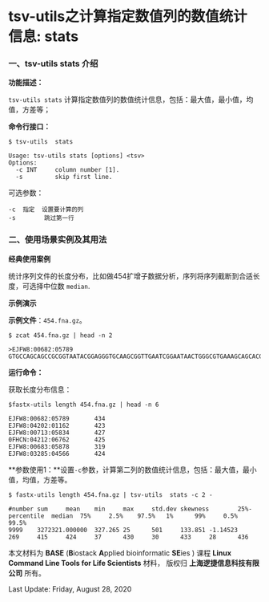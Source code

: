 # tsv-utils之计算指定数值列的数值统计信息: stats

### 一、tsv-utils stats 介绍

**功能描述：**

`tsv-utils stats` 计算指定数值列的数值统计信息，包括：最大值，最小值，均值，方差等；

**命令行接口：**

    $ tsv-utils  stats
    
    Usage: tsv-utils stats [options] <tsv>
    Options:
      -c INT     column number [1].
      -s         skip first line.

可选参数：

    -c  指定  设置要计算的列
    -s        跳过第一行

### 二、使用场景实例及其用法

**经典使用案例**

  统计序列文件的长度分布，比如做454扩增子数据分析，序列将序列截断到合适长度，可选择中位数 `median`.

**示例演示**

**示例文件**：`454.fna.gz`。

    $ zcat 454.fna.gz | head -n 2
    
    >EJFW8:00682:05789
    GTGCCAGCAGCCGCGGTAATACGGAGGGTGCAAGCGGTTGAATCGGAATAACTGGGCGTGAAAGCAGCACGCAGGCGGTTTTGTTAAGTCAGATGTGGAAATCCCCCGGGCTCAACCTGGGAACTGCATCTGATACTGGCAAGCTTGAGTCTCGTAGAGGGGGGTAGAATTCCAGGTGTAGCGGTGAAATGCGTAGAGATCTGGAGGAATACCGGTGGCGAAGGCGGCCCCCTGGACGAAGACTGACGCTCAGGTGCGAAAGCGTGGGGAGCAAACAGGATTAGATACCCTGGATACGTCCACGCCGTAAACGATGTCGACTTGGAGGTTGTGCCCTTGAGGCGTGGCTTCCGGAGCTAACGCGTTAAGTCGACCGCCTGGGGAGTACGGCCGCAAGGTTAAAACTCAAATGAATTGACGGATCGAATAACCTT


**运行命令：**


获取长度分布信息：

    $fastx-utils length 454.fna.gz | head -n 6
    
    EJFW8:00682:05789       434
    EJFW8:04202:01162       423
    EJFW8:00713:05834       427
    0FHCN:04212:06762       425
    EJFW8:00683:05878       319
    EJFW8:03285:04566       424

**参数使用1：**设置`-c`参数，计算第二列的数值统计信息，包括：最大值，最小值，均值，方差等。

    $ fastx-utils length 454.fna.gz | tsv-utils  stats -c 2 - 
    
    #number sum     mean    min     max     std.dev skewness        25%-percentile  median  75%     2.5%    97.5%   1%      99%     0.5%    99.5%
    9999    3272321.000000  327.265 25      501     133.851 -1.14523        269     415     424     37      430     30      433     28      436



本文材料为 **BASE** (**B**iostack **A**pplied bioinformatic **SE**ies ) 课程 **Linux Command Line Tools for Life Scientists** 材料， 版权归 **上海逻捷信息科技有限公司** 所有。

Last Update: Friday, August 28, 2020
